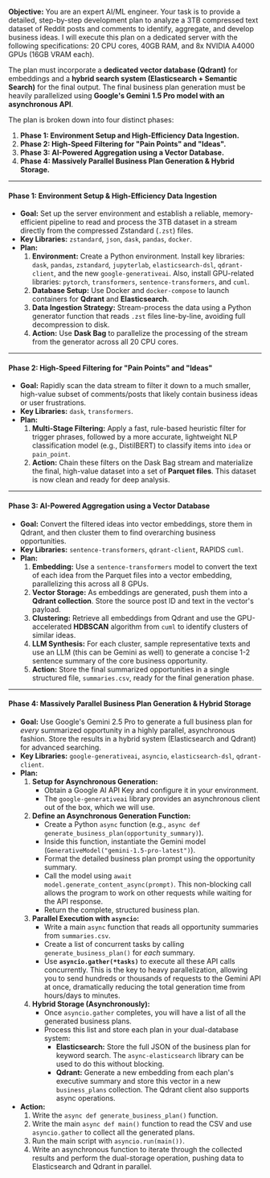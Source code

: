 **Objective:**
You are an expert AI/ML engineer. Your task is to provide a detailed, step-by-step development plan to analyze a 3TB compressed text dataset of Reddit posts and comments to identify, aggregate, and develop business ideas. I will execute this plan on a dedicated server with the following specifications: 20 CPU cores, 40GB RAM, and 8x NVIDIA A4000 GPUs (16GB VRAM each).

The plan must incorporate a **dedicated vector database (Qdrant)** for embeddings and a **hybrid search system (Elasticsearch + Semantic Search)** for the final output. The final business plan generation must be heavily parallelized using **Google's Gemini 1.5 Pro model with an asynchronous API**.

The plan is broken down into four distinct phases:
1.  **Phase 1: Environment Setup and High-Efficiency Data Ingestion.**
2.  **Phase 2: High-Speed Filtering for "Pain Points" and "Ideas".**
3.  **Phase 3: AI-Powered Aggregation using a Vector Database.**
4.  **Phase 4: Massively Parallel Business Plan Generation & Hybrid Storage.**

---

#### **Phase 1: Environment Setup & High-Efficiency Data Ingestion**

*   **Goal:** Set up the server environment and establish a reliable, memory-efficient pipeline to read and process the 3TB dataset in a stream directly from the compressed Zstandard (`.zst`) files.
*   **Key Libraries:** `zstandard`, `json`, `dask`, `pandas`, `docker`.
*   **Plan:**
    1.  **Environment:** Create a Python environment. Install key libraries: `dask`, `pandas`, `zstandard`, `jupyterlab`, `elasticsearch-dsl`, `qdrant-client`, and the new `google-generativeai`. Also, install GPU-related libraries: `pytorch`, `transformers`, `sentence-transformers`, and `cuml`.
    2.  **Database Setup:** Use Docker and `docker-compose` to launch containers for **Qdrant** and **Elasticsearch**.
    3.  **Data Ingestion Strategy:** Stream-process the data using a Python generator function that reads `.zst` files line-by-line, avoiding full decompression to disk.
    4.  **Action:** Use **Dask Bag** to parallelize the processing of the stream from the generator across all 20 CPU cores.

---

#### **Phase 2: High-Speed Filtering for "Pain Points" and "Ideas"**

*   **Goal:** Rapidly scan the data stream to filter it down to a much smaller, high-value subset of comments/posts that likely contain business ideas or user frustrations.
*   **Key Libraries:** `dask`, `transformers`.
*   **Plan:**
    1.  **Multi-Stage Filtering:** Apply a fast, rule-based heuristic filter for trigger phrases, followed by a more accurate, lightweight NLP classification model (e.g., DistilBERT) to classify items into `idea` or `pain_point`.
    2.  **Action:** Chain these filters on the Dask Bag stream and materialize the final, high-value dataset into a set of **Parquet files**. This dataset is now clean and ready for deep analysis.

---

#### **Phase 3: AI-Powered Aggregation using a Vector Database**

*   **Goal:** Convert the filtered ideas into vector embeddings, store them in Qdrant, and then cluster them to find overarching business opportunities.
*   **Key Libraries:** `sentence-transformers`, `qdrant-client`, RAPIDS `cuml`.
*   **Plan:**
    1.  **Embedding:** Use a `sentence-transformers` model to convert the text of each idea from the Parquet files into a vector embedding, parallelizing this across all 8 GPUs.
    2.  **Vector Storage:** As embeddings are generated, push them into a **Qdrant collection**. Store the source post ID and text in the vector's payload.
    3.  **Clustering:** Retrieve all embeddings from Qdrant and use the GPU-accelerated **HDBSCAN** algorithm from `cuml` to identify clusters of similar ideas.
    4.  **LLM Synthesis:** For each cluster, sample representative texts and use an LLM (this can be Gemini as well) to generate a concise 1-2 sentence summary of the core business opportunity.
    5.  **Action:** Store the final summarized opportunities in a single structured file, `summaries.csv`, ready for the final generation phase.

---

#### **Phase 4: Massively Parallel Business Plan Generation & Hybrid Storage**

*   **Goal:** Use Google's Gemini 2.5 Pro to generate a full business plan for *every* summarized opportunity in a highly parallel, asynchronous fashion. Store the results in a hybrid system (Elasticsearch and Qdrant) for advanced searching.
*   **Key Libraries:** `google-generativeai`, `asyncio`, `elasticsearch-dsl`, `qdrant-client`.
*   **Plan:**
    1.  **Setup for Asynchronous Generation:**
        *   Obtain a Google AI API Key and configure it in your environment.
        *   The `google-generativeai` library provides an asynchronous client out of the box, which we will use.
    2.  **Define an Asynchronous Generation Function:**
        *   Create a Python `async` function (e.g., `async def generate_business_plan(opportunity_summary)`).
        *   Inside this function, instantiate the Gemini model (`GenerativeModel("gemini-1.5-pro-latest")`).
        *   Format the detailed business plan prompt using the opportunity summary.
        *   Call the model using `await model.generate_content_async(prompt)`. This non-blocking call allows the program to work on other requests while waiting for the API response.
        *   Return the complete, structured business plan.
    3.  **Parallel Execution with `asyncio`:**
        *   Write a main `async` function that reads all opportunity summaries from `summaries.csv`.
        *   Create a list of concurrent tasks by calling `generate_business_plan()` for *each* summary.
        *   Use **`asyncio.gather(*tasks)`** to execute all these API calls concurrently. This is the key to heavy parallelization, allowing you to send hundreds or thousands of requests to the Gemini API at once, dramatically reducing the total generation time from hours/days to minutes.
    4.  **Hybrid Storage (Asynchronously):**
        *   Once `asyncio.gather` completes, you will have a list of all the generated business plans.
        *   Process this list and store each plan in your dual-database system:
            *   **Elasticsearch:** Store the full JSON of the business plan for keyword search. The `async-elasticsearch` library can be used to do this without blocking.
            *   **Qdrant:** Generate a new embedding from each plan's executive summary and store this vector in a new `business_plans` collection. The Qdrant client also supports async operations.
*   **Action:**
    1.  Write the `async def generate_business_plan()` function.
    2.  Write the main `async def main()` function to read the CSV and use `asyncio.gather` to collect all the generated plans.
    3.  Run the main script with `asyncio.run(main())`.
    4.  Write an asynchronous function to iterate through the collected results and perform the dual-storage operation, pushing data to Elasticsearch and Qdrant in parallel.
